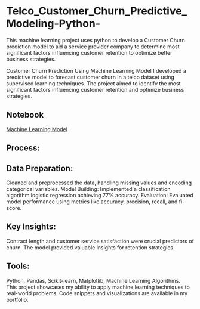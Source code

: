 # Telco_Customer_Churn_Predictive_Modeling-Python-
This machine learning project uses python to develop a Customer Churn prediction model to aid a service provider company to determine most significant factors influencing customer retention to optimize better business strategies.  

Customer Churn Prediction Using Machine Learning Model
I developed a predictive model to forecast customer churn in a telco dataset using supervised learning techniques. The project aimed to identify the most significant factors influencing
customer retention and optimize business strategies.

## Notebook
<a href="https://github.com/craftAnalyst/Telco_Customer_Churn_Predictive_Modeling-Python-/blob/main/Untitled26.ipynb.ipynb">Machine Learning Model</a> 

## Process:
## Data Preparation: 
Cleaned and preprocessed the data, handling missing values and encoding categorical variables.
Model Building: Implemented a classification algorithm logistic regression achieving 77% accuracy.
Evaluation: Evaluated model performance using metrics like accuracy, precision, recall, and fi-score.  

## Key Insights: 
Contract length and customer service satisfaction were crucial predictors of churn. The model provided valuable insights for retention strategies.  
## Tools: 
Python, Pandas, Scikit-learn, Matplotlib, Machine Learning Algorithms.  
This project showcases my ability to apply machine learning techniques to real-world problems. Code snippets and visualizations are available in my portfolio.



